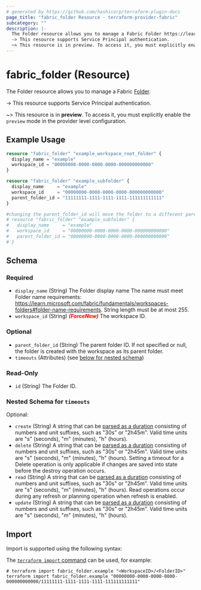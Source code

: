 ```yaml
---
# generated by https://github.com/hashicorp/terraform-plugin-docs
page_title: "fabric_folder Resource - terraform-provider-fabric"
subcategory: ""
description: |-
  The Folder resource allows you to manage a Fabric Folder https://learn.microsoft.com/fabric/fundamentals/workspaces-folders.
  -> This resource supports Service Principal authentication.
  ~> This resource is in preview. To access it, you must explicitly enable the preview mode in the provider level configuration.
---
```


# fabric_folder (Resource)

The Folder resource allows you to manage a Fabric [Folder](https://learn.microsoft.com/fabric/fundamentals/workspaces-folders).

-> This resource supports Service Principal authentication.

~> This resource is in **preview**. To access it, you must explicitly enable the `preview` mode in the provider level configuration.

## Example Usage

```terraform
resource "fabric_folder" "example_workspace_root_folder" {
  display_name = "example"
  workspace_id = "00000000-0000-0000-0000-000000000000"
}

resource "fabric_folder" "example_subfolder" {
  display_name     = "example"
  workspace_id     = "00000000-0000-0000-0000-000000000000"
  parent_folder_id = "11111111-1111-1111-1111-111111111111"
}

#changing the parent_folder_id will move the folder to a different parent folder
# resource "fabric_folder" "example_subfolder" {
#   display_name     = "example"
#   workspace_id     = "00000000-0000-0000-0000-000000000000"
#   parent_folder_id = "00000000-0000-0000-0000-000000000000"
# }
```

<!-- schema generated by tfplugindocs -->
## Schema

### Required

- `display_name` (String) The Folder display name The name must meet Folder name requirements: <https://learn.microsoft.com/fabric/fundamentals/workspaces-folders#folder-name-requirements>. String length must be at most 255.
- `workspace_id` (String) <i style="color:red;font-weight: bold">(ForceNew)</i> The workspace ID.

### Optional

- `parent_folder_id` (String) The parent folder ID. If not specified or null, the folder is created with the workspace as its parent folder.
- `timeouts` (Attributes) (see [below for nested schema](#nestedatt--timeouts))

### Read-Only

- `id` (String) The Folder ID.

<a id="nestedatt--timeouts"></a>

### Nested Schema for `timeouts`

Optional:

- `create` (String) A string that can be [parsed as a duration](https://pkg.go.dev/time#ParseDuration) consisting of numbers and unit suffixes, such as "30s" or "2h45m". Valid time units are "s" (seconds), "m" (minutes), "h" (hours).
- `delete` (String) A string that can be [parsed as a duration](https://pkg.go.dev/time#ParseDuration) consisting of numbers and unit suffixes, such as "30s" or "2h45m". Valid time units are "s" (seconds), "m" (minutes), "h" (hours). Setting a timeout for a Delete operation is only applicable if changes are saved into state before the destroy operation occurs.
- `read` (String) A string that can be [parsed as a duration](https://pkg.go.dev/time#ParseDuration) consisting of numbers and unit suffixes, such as "30s" or "2h45m". Valid time units are "s" (seconds), "m" (minutes), "h" (hours). Read operations occur during any refresh or planning operation when refresh is enabled.
- `update` (String) A string that can be [parsed as a duration](https://pkg.go.dev/time#ParseDuration) consisting of numbers and unit suffixes, such as "30s" or "2h45m". Valid time units are "s" (seconds), "m" (minutes), "h" (hours).

## Import

Import is supported using the following syntax:

The [`terraform import` command](https://developer.hashicorp.com/terraform/cli/commands/import) can be used, for example:

```shell
# terraform import fabric_folder.example "<WorkspaceID>/<FolderID>"
terraform import fabric_folder.example "00000000-0000-0000-0000-000000000000/11111111-1111-1111-1111-111111111111"
```
